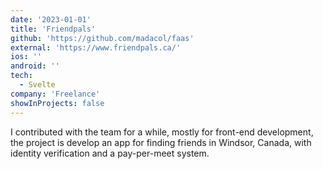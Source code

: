 ```yaml
---
date: '2023-01-01'
title: 'Friendpals'
github: 'https://github.com/madacol/faas'
external: 'https://www.friendpals.ca/'
ios: ''
android: ''
tech:
  - Svelte
company: 'Freelance'
showInProjects: false
---
```


I contributed with the team for a while, mostly for front-end development, the project is develop an app for finding friends in Windsor, Canada, with identity verification and a pay-per-meet system.